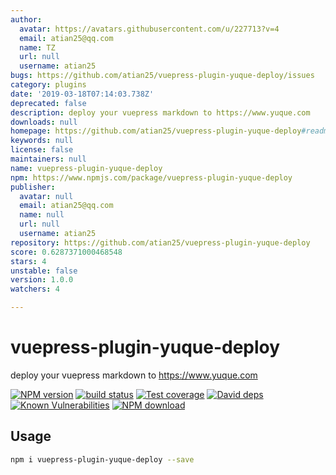 ```yaml
---
author:
  avatar: https://avatars.githubusercontent.com/u/227713?v=4
  email: atian25@qq.com
  name: TZ
  url: null
  username: atian25
bugs: https://github.com/atian25/vuepress-plugin-yuque-deploy/issues
category: plugins
date: '2019-03-18T07:14:03.738Z'
deprecated: false
description: deploy your vuepress markdown to https://www.yuque.com
downloads: null
homepage: https://github.com/atian25/vuepress-plugin-yuque-deploy#readme
keywords: null
license: false
maintainers: null
name: vuepress-plugin-yuque-deploy
npm: https://www.npmjs.com/package/vuepress-plugin-yuque-deploy
publisher:
  avatar: null
  email: atian25@qq.com
  name: null
  url: null
  username: atian25
repository: https://github.com/atian25/vuepress-plugin-yuque-deploy
score: 0.6287371000468548
stars: 4
unstable: false
version: 1.0.0
watchers: 4

---
```


# vuepress-plugin-yuque-deploy

deploy your vuepress markdown to https://www.yuque.com

[![NPM version][npm-image]][npm-url]
[![build status][travis-image]][travis-url]
[![Test coverage][codecov-image]][codecov-url]
[![David deps][david-image]][david-url]
[![Known Vulnerabilities][snyk-image]][snyk-url]
[![NPM download][download-image]][download-url]

[npm-image]: https://img.shields.io/npm/v/vuepress-plugin-yuque-deploy.svg?style=flat-square
[npm-url]: https://npmjs.org/package/vuepress-plugin-yuque-deploy
[travis-image]: https://img.shields.io/travis/{{org}}/vuepress-plugin-yuque-deploy.svg?style=flat-square
[travis-url]: https://travis-ci.org/{{org}}/vuepress-plugin-yuque-deploy
[codecov-image]: https://codecov.io/gh/{{org}}/vuepress-plugin-yuque-deploy/branch/master/graph/badge.svg
[codecov-url]: https://codecov.io/gh/{{org}}/vuepress-plugin-yuque-deploy
[david-image]: https://img.shields.io/david/{{org}}/vuepress-plugin-yuque-deploy.svg?style=flat-square
[david-url]: https://david-dm.org/{{org}}/vuepress-plugin-yuque-deploy
[snyk-image]: https://snyk.io/test/npm/vuepress-plugin-yuque-deploy/badge.svg?style=flat-square
[snyk-url]: https://snyk.io/test/npm/vuepress-plugin-yuque-deploy
[download-image]: https://img.shields.io/npm/dm/vuepress-plugin-yuque-deploy.svg?style=flat-square
[download-url]: https://npmjs.org/package/vuepress-plugin-yuque-deploy

## Usage

```bash
npm i vuepress-plugin-yuque-deploy --save
```
